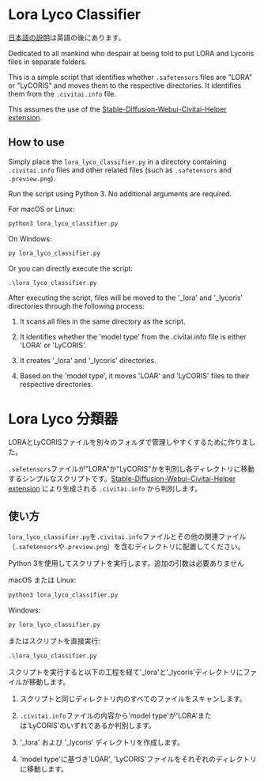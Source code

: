 # Lora Lyco Classifier

[日本語の説明](#lora-lyco-分類器)は英語の後にあります。

Dedicated to all mankind who despair at being told to put LORA and Lycoris files in separate folders.

This is a simple script that identifies whether `.safetensors` files are "LORA" or "LyCORIS" and moves them to the respective directories. It identifies them from the `.civitai.info` file.

This assumes the use of the [Stable-Diffusion-Webui-Civitai-Helper extension](https://github.com/butaixianran/Stable-Diffusion-Webui-Civitai-Helper).

## How to use

Simply place the `lora_lyco_classifier.py` in a directory containing `.civitai.info` files and other related files (such as `.safetensors` and `.preview.png`).

Run the script using Python 3. No additional arguments are required.

For macOS or Linux:

```Python
python3 lora_lyco_classifier.py
```

On Windows:

```Python
py lora_lyco_classifier.py
```

Or you can directly execute the script:

```cmd
.\lora_lyco_classifier.py
```

After executing the script, files will be moved to the '_lora' and '_lycoris' directories through the following process:

1. It scans all files in the same directory as the script.

2. It identifies whether the 'model type' from the .civitai.info file is either 'LORA' or 'LyCORIS'.

3. It creates '_lora' and '_lycoris' directories.

4. Based on the 'model type', it moves 'LOAR' and 'LyCORIS' files to their respective directories.

# Lora Lyco 分類器

LORAとLyCORISファイルを別々のフォルダで管理しやすくするために作りました。

`.safetensors`ファイルが"LORA"か"LyCORIS"かを判別し各ディレクトリに移動するシンプルなスクリプトです。[Stable-Diffusion-Webui-Civitai-Helper extension](https://github.com/butaixianran/Stable-Diffusion-Webui-Civitai-Helper) により生成される `.civitai.info` から判別します。

## 使い方

`lora_lyco_classifier.py`を`.civitai.info`ファイルとその他の関連ファイル（`.safetensors`や`.preview.png`）を含むディレクトリに配置してください。

Python 3を使用してスクリプトを実行します。追加の引数は必要ありません

macOS または Linux:

```Python
python3 lora_lyco_classifier.py
```

Windows:

```Python
py lora_lyco_classifier.py
```

またはスクリプトを直接実行:

```cmd
.\lora_lyco_classifier.py
```

スクリプトを実行すると以下の工程を経て'_lora'と'_lycoris'ディレクトリにファイルが移動します。

1. スクリプトと同じディレクトリ内のすべてのファイルをスキャンします。

2. `.civitai.info`ファイルの内容から'model type'が'LORA'または'LyCORIS'のいずれであるか判別します。

3. '_lora' および '_lycoris' ディレクトリを作成します。

4. 'model type'に基づき'LOAR', 'LyCORIS'ファイルをそれぞれのディレクトリに移動します。
